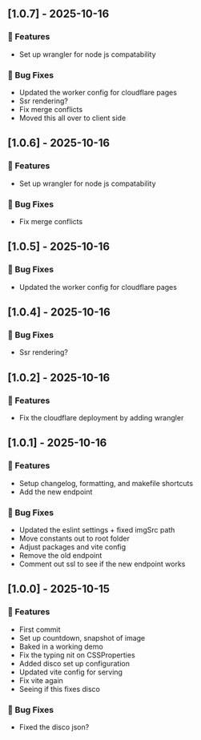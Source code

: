 ## [1.0.7] - 2025-10-16

### 🚀 Features

- Set up wrangler for node js compatability

### 🐛 Bug Fixes

- Updated the worker config for cloudflare pages
- Ssr rendering?
- Fix merge conflicts
- Moved this all over to client side

## [1.0.6] - 2025-10-16

### 🚀 Features

- Set up wrangler for node js compatability

### 🐛 Bug Fixes

- Fix merge conflicts

## [1.0.5] - 2025-10-16

### 🐛 Bug Fixes

- Updated the worker config for cloudflare pages

## [1.0.4] - 2025-10-16

### 🐛 Bug Fixes

- Ssr rendering?

## [1.0.2] - 2025-10-16

### 🚀 Features

- Fix the cloudflare deployment by adding wrangler

## [1.0.1] - 2025-10-16

### 🚀 Features

- Setup changelog, formatting, and makefile shortcuts
- Add the new endpoint

### 🐛 Bug Fixes

- Updated the eslint settings + fixed imgSrc path
- Move constants out to root folder
- Adjust packages and vite config
- Remove the old endpoint
- Comment out ssl to see if the new endpoint works

## [1.0.0] - 2025-10-15

### 🚀 Features

- First commit
- Set up countdown, snapshot of image
- Baked in a working demo
- Fix the typing nit on CSSProperties
- Added disco set up configuration
- Updated vite config for serving
- Fix vite again
- Seeing if this fixes disco

### 🐛 Bug Fixes

- Fixed the disco json?
